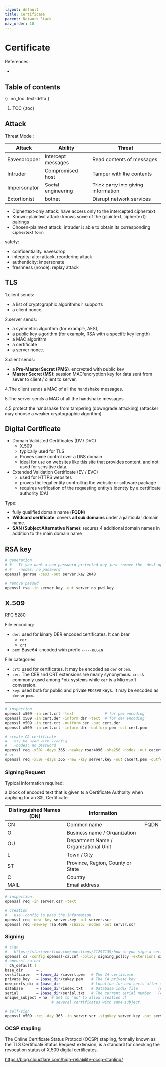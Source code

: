 ```yaml
---
layout: default
title: Certificate
parent: Network Stack
nav_order: 10
---
```


# Certificate

References:

- 

## Table of contents
{: .no_toc .text-delta }

1. TOC
{:toc}

## Attack

Threat Model:

| Attack       | Ability            | Threat                              |
| ------------ | ------------------ | ----------------------------------- |
| Eavesdropper | Intercept messages | Read contents of messages           |
| Intruder     | Compromised host   | Tamper with the contents            |
| Impersonator | Social engineering | Trick party into giving information |
| Extortionist | botnet             | Disrupt network services            |

- Ciphertext-only attack: have access only to the intercepted ciphertext 
- Known-plaintext attack: knows some of the (plaintext, ciphertext) pairings
- Chosen-plaintext attack: intruder is able to obtain its corresponding ciphertext form 

safety:

- confidentiality: eavesdrop
- integrity: alter attack, reordering attack
- authenticity: impersonate
- freshness (nonce): replay attack

## TLS

1.client sends:

- a list of cryptographic algorithms it supports
- a client nonce. 

2.server sends:

- a symmetric algorithm (for example, AES), 
- a public key algorithm (for example, RSA with a specific key length)
- a MAC algorithm
- a certificate
- a server nonce. 

3.client sends: 

- a **Pre-Master Secret (PMS)**, encrypted with public key
- **Master Secret (MS)**: session MAC/encryption key for data sent from sever to client / client to server.

4.The client sends a MAC of all the handshake messages. 

5.The server sends a MAC of all the handshake messages. 

4,5 protect the handshake from tampering (downgrade attacking) (attacker may choose a weaker cryptographic algorithm)

## Digital Certificate 

- Domain Validated Certificates (DV / DVC)
  - X.509
  - typically used for TLS
  - Proves some control over a DNS domain
  - ideal for use on websites like this site that provides content, and not used for sensitive data.
- Extended Validation Certificate (EV / EVC)
  - used for HTTPS websites 
  - proves the legal entity controlling the website or software package
  - requires verification of the requesting entity’s identity by a certificate authority (CA)

Type:

- fully qualified domain name (**FQDN**)
- **Wildcard certificate**: covers **all sub domains** under a particular domain name.
- **SAN (Subject Alternative Name)**: secures 4 additional domain names in addition to the main domain name

## RSA key

```bash
# generation
# #   If you want a non password protected key just remove the -des3 option
# #   -nodes: no password
openssl genrsa -des3 -out server.key 2048 

# remove passwd
openssl rsa -in server.key -out server_no_pwd.key
```

## X.509

RFC 5280

File encoding:

- `der`: used for binary DER encoded certificates. It can bear
  - `cer`
  - `crt`
- `pem`: Base64-encoded with prefix `-----BEGIN`

File categories:

- `crt`: used for certificates. It may be encoded as `der` or `pem`.
- `cer`: The CER and CRT extensions are nearly synonymous. `crt` is commonly used among \*nix systems while `cer` is a Microsoft conversion.
- `key`: used both for public and private `PKCS#8` keys. It may be encoded as `der` or `pem`.

------

```bash
# inspection
openssl x509 -in cert.crt -text              # for pem encoding
openssl x509 -in cert.der -inform der -text  # for der encoding
openssl x509 -in cert.crt -outform der -out cert.der
openssl x509 -in cert.crt -inform der -outform pem -out cert.pem

# create CA certificate
#   may be used with -config
#   -nodes: no password
openssl req -x509 -days 365 -newkey rsa:4096 -sha256 -nodes -out cacert.pem
# or
openssl req -x509 -days 365 -new -key server.key -out cacert.pem -outform PEM
```

### Signing Request

Typical information required:

a block of encoded text that is given to a Certificate Authority when applying for an SSL Certificate. 

| Distinguished Names (DN) | Information                           |      |
| ------------------------ | ------------------------------------- | ---- |
| CN                       | Common name                           | FQDN |
| O                        | Business name / Organization          |      |
| OU                       | Department Name / Organizational Unit |      |
| L                        | Town / City                           |      |
| ST                       | Province, Region, County or State     |      |
| C                        | Country                               |      |
| MAIL                     | Email address                         |      |

```bash
# inspection
openssl req -in server.csr -text

# creation
#   use -config to pass the information
openssl req -new -key server.key -out server.scr
openssl req -newkey rsa:4096 -sha256 -nodes -out server.scr
```

### Signing

```bash
# sign
#   https://stackoverflow.com/questions/21297139/how-do-you-sign-a-certificate-signing-request-with-your-certification-authority
openssl ca -config openssl-ca.cnf -policy signing_policy -extensions signing_req -out servercert.pem -infiles servercert.csr
# openssl-ca.cnf
[ CA_default ]
base_dir      = .
certificate   = $base_dir/cacert.pem   # The CA certifcate
private_key   = $base_dir/cakey.pem    # The CA private key
new_certs_dir = $base_dir              # Location for new certs after signing
database      = $base_dir/index.txt    # Database index file         (e.g. 01)
serial        = $base_dir/serial.txt   # The current serial number   (e.g. 01)
unique_subject = no  # Set to 'no' to allow creation of
                     # several certificates with same subject.

# self-sign
openssl x509 -req -day 365 -in server.scr -signkey server.key -out server.crt
```

### OCSP stapling

The Online Certificate Status Protocol (OCSP) stapling, formally known as the TLS Certificate Status Request extension, is a standard for checking the revocation status of X.509 digital certificates.

https://blog.cloudflare.com/high-reliability-ocsp-stapling/